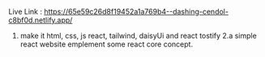 Live Link :  https://65e59c26d8f19452a1a769b4--dashing-cendol-c8bf0d.netlify.app/
1. make it html, css, js react, tailwind, daisyUi and react tostify
2.a simple react website emplement some react core concept.